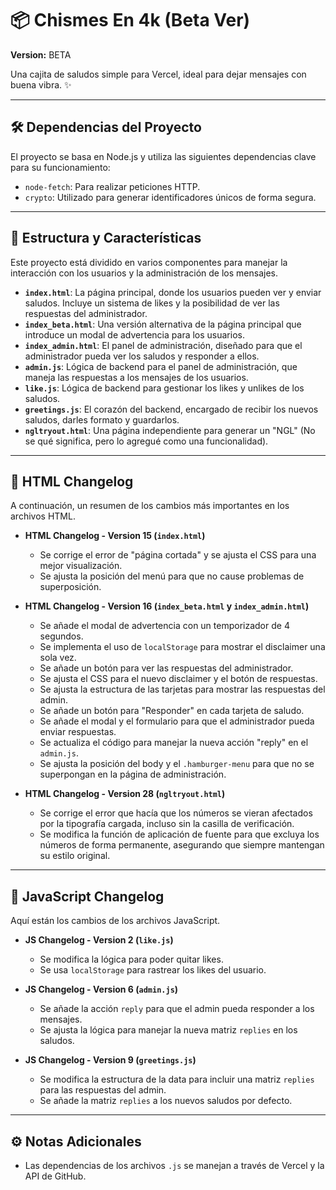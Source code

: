 # 📦 Chismes En 4k (Beta Ver)

**Version:** BETA

Una cajita de saludos simple para Vercel, ideal para dejar mensajes con buena vibra. ✨

---

## 🛠️ Dependencias del Proyecto

El proyecto se basa en Node.js y utiliza las siguientes dependencias clave para su funcionamiento:

* `node-fetch`: Para realizar peticiones HTTP.
* `crypto`: Utilizado para generar identificadores únicos de forma segura.

---

## 📂 Estructura y Características

Este proyecto está dividido en varios componentes para manejar la interacción con los usuarios y la administración de los mensajes.

* **`index.html`**: La página principal, donde los usuarios pueden ver y enviar saludos. Incluye un sistema de likes y la posibilidad de ver las respuestas del administrador.
* **`index_beta.html`**: Una versión alternativa de la página principal que introduce un modal de advertencia para los usuarios.
* **`index_admin.html`**: El panel de administración, diseñado para que el administrador pueda ver los saludos y responder a ellos.
* **`admin.js`**: Lógica de backend para el panel de administración, que maneja las respuestas a los mensajes de los usuarios.
* **`like.js`**: Lógica de backend para gestionar los likes y unlikes de los saludos.
* **`greetings.js`**: El corazón del backend, encargado de recibir los nuevos saludos, darles formato y guardarlos.
* **`ngltryout.html`**: Una página independiente para generar un "NGL" (No se qué significa, pero lo agregué como una funcionalidad).

---

## 📜 HTML Changelog

A continuación, un resumen de los cambios más importantes en los archivos HTML.

* **HTML Changelog - Version 15 (`index.html`)**
    * Se corrige el error de "página cortada" y se ajusta el CSS para una mejor visualización.
    * Se ajusta la posición del menú para que no cause problemas de superposición.

* **HTML Changelog - Version 16 (`index_beta.html` y `index_admin.html`)**
    * Se añade el modal de advertencia con un temporizador de 4 segundos.
    * Se implementa el uso de `localStorage` para mostrar el disclaimer una sola vez.
    * Se añade un botón para ver las respuestas del administrador.
    * Se ajusta el CSS para el nuevo disclaimer y el botón de respuestas.
    * Se ajusta la estructura de las tarjetas para mostrar las respuestas del admin.
    * Se añade un botón para "Responder" en cada tarjeta de saludo.
    * Se añade el modal y el formulario para que el administrador pueda enviar respuestas.
    * Se actualiza el código para manejar la nueva acción "reply" en el `admin.js`.
    * Se ajusta la posición del body y el `.hamburger-menu` para que no se superpongan en la página de administración.

* **HTML Changelog - Version 28 (`ngltryout.html`)**
    * Se corrige el error que hacía que los números se vieran afectados por la tipografía cargada, incluso sin la casilla de verificación.
    * Se modifica la función de aplicación de fuente para que excluya los números de forma permanente, asegurando que siempre mantengan su estilo original.

---

## 📜 JavaScript Changelog

Aquí están los cambios de los archivos JavaScript.

* **JS Changelog - Version 2 (`like.js`)**
    * Se modifica la lógica para poder quitar likes.
    * Se usa `localStorage` para rastrear los likes del usuario.

* **JS Changelog - Version 6 (`admin.js`)**
    * Se añade la acción `reply` para que el admin pueda responder a los mensajes.
    * Se ajusta la lógica para manejar la nueva matriz `replies` en los saludos.

* **JS Changelog - Version 9 (`greetings.js`)**
    * Se modifica la estructura de la data para incluir una matriz `replies` para las respuestas del admin.
    * Se añade la matriz `replies` a los nuevos saludos por defecto.

---

## ⚙️ Notas Adicionales

* Las dependencias de los archivos `.js` se manejan a través de Vercel y la API de GitHub.


